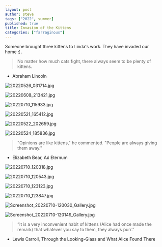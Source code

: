 ```yaml
---
layout: post
author: steve
tags: ["2022", summer]
published: true
title: Invasion of the Kittens
categories: ["farraginous"]
---
```

Someone brought three kittens to Linda's work. They have invaded our home :).  

>No matter how much cats fight, there always seem to be plenty of kittens.  

- Abraham Lincoln  

![20220526_031714.jpg]({{site.baseurl}}/assets/media/20220526_031714.jpg)

![20220608_213421.jpg]({{site.baseurl}}/assets/media/20220608_213421.jpg)

![20220710_115933.jpg]({{site.baseurl}}/assets/media/20220710_115933.jpg)

![20220521_165412.jpg]({{site.baseurl}}/assets/media/20220521_165412.jpg)

![20220522_202659.jpg]({{site.baseurl}}/assets/media/20220522_202659.jpg)

![20220524_185836.jpg]({{site.baseurl}}/assets/media/20220524_185836.jpg)

>"Opinions are like kittens," he commented. "People are always giving them away."  

- Elizabeth Bear, Ad Eternum  

![20220710_120318.jpg]({{site.baseurl}}/assets/media/20220710_120318.jpg)

![20220710_120543.jpg]({{site.baseurl}}/assets/media/20220710_120543.jpg)

![20220710_123123.jpg]({{site.baseurl}}/assets/media/20220710_123123.jpg)

![20220710_123847.jpg]({{site.baseurl}}/assets/media/20220710_123847.jpg)

![Screenshot_20220710-120030_Gallery.jpg]({{site.baseurl}}/assets/media/Screenshot_20220710-120030_Gallery.jpg)

![Screenshot_20220710-120149_Gallery.jpg]({{site.baseurl}}/assets/media/Screenshot_20220710-120149_Gallery.jpg)

>“It is a very inconvenient habit of kittens (Alice had once made the remark) that whatever you say to them, they always purr.”  

- Lewis Carroll, Through the Looking-Glass and What Alice Found There  
